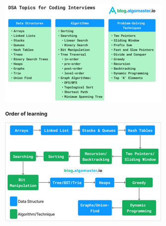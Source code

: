 <img src="./Images/Topics.JPG?raw=true" alt="PCA1" title="PCA1" width="1000"/>

### Order of learning

<img src="./Images/Order.JPG?raw=true" alt="PCA1" title="PCA1" width="1000"/>

